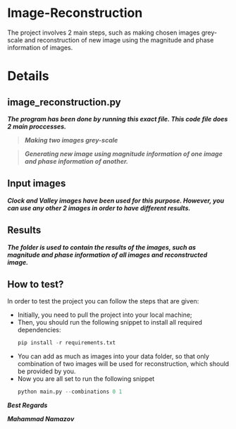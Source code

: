 # Image-Reconstruction
The project involves 2 main steps, such as making chosen images grey-scale and reconstruction of new image using the magnitude and phase information of images.

# Details

## image_reconstruction.py

_**The program has been done by running this exact file. This code file does 2 main proccesses.**_

  > **_Making two images grey-scale_**
  
  > **_Generating new image using magnitude information of one image and phase information of another._**
  
 ## Input images
 
 **_Clock and Valley images have been used for this purpose. However, you can use any other 2 images in order to have different results._**
 
 ## Results
 
 **_The folder is used to contain the results of the images, such as magnitude and phase information of all images and reconstructed image._**
 
 ## How to test?
  In order to test the project you can follow the steps that are given: 
* Initially, you need to pull the project into your local machine; 
* Then, you should run the following snippet to install all required dependencies: 
  ```python
  pip install -r requirements.txt
* You can add as much as images into your data folder, so that only combination of two images will be used for reconstruction, which should be provided by you.
* Now you are all set to run the following snippet 
  ```python
  python main.py --combinations 0 1
  
**_Best Regards_**

**_Mahammad Namazov_**
